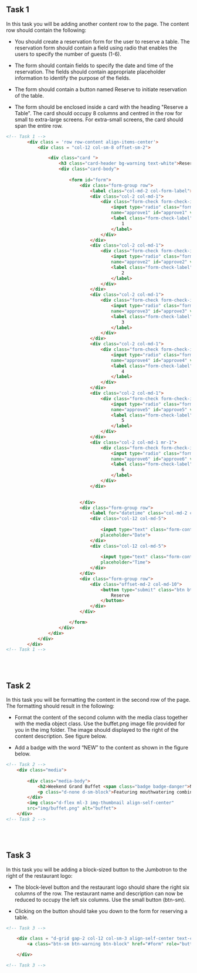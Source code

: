 ## Task 1

In this task you will be adding another content row to the page. The content row should contain the following:

- You should create a reservation form for the user to reserve a table. The reservation form should contain a field using radio that enables the users to specify the number of guests (1-6).

- The form should contain fields to specify the date and time of the reservation. The fields should contain appropriate placeholder information to identify the purpose of the fields.

- The form should contain a button named Reserve to initiate reservation of the table.

- The form should be enclosed inside a card with the heading "Reserve a Table". The card should occupy 8 columns and centred in the row for small to extra-large screens. For extra-small screens, the card should span the entire row.

```html
<!-- Task 1 -->
        <div class = 'row row-content align-items-center'>
            <div class = "col-12 col-sm-8 offset-sm-2">

                <div class="card ">
                    <h3 class="card-header bg-warning text-white">Reserve a Table</h3>
                    <div class="card-body">
        
                        <form id="form">
                            <div class="form-group row">
                                <label class="col-md-2 col-form-label">Number of Guests</label>
                                <div class="col-2 col-md-1">
                                    <div class="form-check form-check-inline">
                                        <input type="radio" class="form-check-input"
                                        name="approve1" id="approve1" value="">
                                        <label class="form-check-label" for="approve1">
                                            1
                                        </label>
                                    </div>
                                </div>
                                <div class="col-2 col-md-1">
                                    <div class="form-check form-check-inline">
                                        <input type="radio" class="form-check-input"
                                        name="approve2" id="approve2" value="">
                                        <label class="form-check-label" for="approve2">
                                            2
                                        </label>
                                    </div>
                                </div>
                                <div class="col-2 col-md-1">
                                    <div class="form-check form-check-inline">
                                        <input type="radio" class="form-check-input"
                                        name="approve3" id="approve3" value="">
                                        <label class="form-check-label" for="approve3">
                                            3
                                        </label>
                                    </div>
                                </div>
                                <div class="col-2 col-md-1">
                                    <div class="form-check form-check-inline">
                                        <input type="radio" class="form-check-input"
                                        name="approve4" id="approve4" value="">
                                        <label class="form-check-label" for="approve4">
                                            4
                                        </label>
                                    </div>
                                </div>
                                <div class="col-2 col-md-1">
                                    <div class="form-check form-check-inline">
                                        <input type="radio" class="form-check-input"
                                        name="approve5" id="approve5" value="">
                                        <label class="form-check-label" for="approve5">
                                            5
                                        </label>
                                    </div>
                                </div>
                                <div class="col-2 col-md-1 mr-1">
                                    <div class="form-check form-check-inline">
                                        <input type="radio" class="form-check-input"
                                        name="approve6" id="approve6" value="">
                                        <label class="form-check-label" for="approve6">
                                            6
                                        </label>
                                    </div>
                                </div>

                                
                            </div>
                            <div class="form-group row">
                                <label for="datetime" class="col-md-2 col-form-label">Date and Time</label>
                                <div class="col-12 col-md-5">
                                    
                                    <input type="text" class="form-control" id="date" name="date"
                                    placeholder="Date">
                                </div>
                                <div class="col-12 col-md-5">
                                
                                    <input type="text" class="form-control" id="time" name="time"
                                    placeholder="Time">
                                </div>
                            </div>
                            <div class="form-group row">
                                <div class="offset-md-2 col-md-10">
                                    <button type="submit" class="btn btn-primary">
                                        Reserve
                                    </button>
                                </div> 
                            </div>

                        </form>
                    </div>
                </div>
            </div>
        </div>
<!-- Task 1 -->
```


<br><br>

## Task 2

In this task you will be formatting the content in the second row of the page. The formatting should result in the following:

- Format the content of the second column with the media class together with the media object class. Use the buffet.png image file provided for you in the img folder. The image should displayed to the right of the content description. See figure below.

- Add a badge with the word “NEW” to the content as shown in the figure below.


```html
<!-- Task 2 -->
    <div class="media">
        
        <div class="media-body">
            <h2>Weekend Grand Buffet <span class="badge badge-danger">NEW</span> </h2>
            <p class="d-none d-sm-block">Featuring mouthwatering combinations with a choice of five different salads, six enticing appetizers, six main entrees and five choicest desserts. Free flowing bubbly and soft drinks. All for just $19.99 per person </p>
        </div>
        <img class="d-flex ml-3 img-thumbnail align-self-center"
        src="img/buffet.png" alt="buffet">
    </div>
<!-- Task 2 -->
```

<br><br>

## Task 3

In this task you will be adding a block-sized button to the Jumbotron to the right of the restaurant logo:


- The block-level button and the restaurant logo should share the right six columns of the row. The restaurant name and description can now be reduced to occupy the left six columns. Use the small button (btn-sm).

- Clicking on the button should take you down to the form for reserving a table.

```html
<!-- Task 3 -->

    <div class = "d-grid gap-2 col-12 col-sm-3 align-self-center text-center"> <!-- if extra small, stacked below - otherwise, occupy the right space of the empty columns-->
        <a class="btn-sm btn-warning btn-block" href="#form" role="button">Reserve Table</a>

    </div>

<!-- Task 3 -->
```